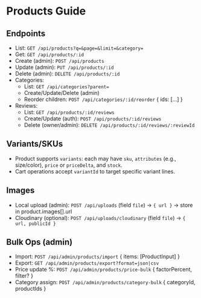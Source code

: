 # Products Guide

## Endpoints
- List: `GET /api/products?q=&page=&limit=&category=`
- Get: `GET /api/products/:id`
- Create (admin): `POST /api/products`
- Update (admin): `PUT /api/products/:id`
- Delete (admin): `DELETE /api/products/:id`
- Categories:
  - List: `GET /api/categories?parent=`
  - Create/Update/Delete (admin)
  - Reorder children: `POST /api/categories/:id/reorder` { ids: [...] }
- Reviews:
  - List: `GET /api/products/:id/reviews`
  - Create/Update (auth): `POST /api/products/:id/reviews`
  - Delete (owner/admin): `DELETE /api/products/:id/reviews/:reviewId`

## Variants/SKUs
- Product supports `variants`: each may have `sku`, `attributes` (e.g., size/color), `price` or `priceDelta`, and `stock`.
- Cart operations accept `variantId` to target specific variant lines.

## Images
- Local upload (admin): `POST /api/uploads` (field `file`) → `{ url }` → store in product.images[].url
- Cloudinary (optional): `POST /api/uploads/cloudinary` (field `file`) → `{ url, publicId }`

## Bulk Ops (admin)
- Import: `POST /api/admin/products/import` { items: [ProductInput] }
- Export: `GET /api/admin/products/export?format=json|csv`
- Price update %: `POST /api/admin/products/price-bulk` { factorPercent, filter? }
- Category assign: `POST /api/admin/products/category-bulk` { categoryId, productIds }

